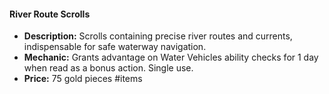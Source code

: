 #### River Route Scrolls

- **Description:** Scrolls containing precise river routes and currents, indispensable for safe waterway navigation.
- **Mechanic:** Grants advantage on Water Vehicles ability checks for 1 day when read as a bonus action. Single use.
- **Price:** 75 gold pieces
#items